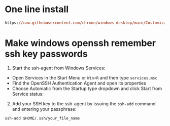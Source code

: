# One line install
```ps
https://raw.githubusercontent.com/chrxnn/windows-desktop/main/Customization/PowerShell/ps-setup.ps1
```
# Make windows openssh remember ssh key passwords
1. Start the ssh-agent from Windows Services: 
  - Open Services in the Start Menu or `Win+R` and then type `services.msc`
  - Find the OpenSSH Authentication Agent and open its properties
  - Choose Automatic from the Startup type dropdown and click Start from Service status:
2. Add your SSH key to the ssh-agent by issuing the `ssh-add` command and entering your passphrase:
```
ssh-add $HOME/.ssh/your_file_name
```
